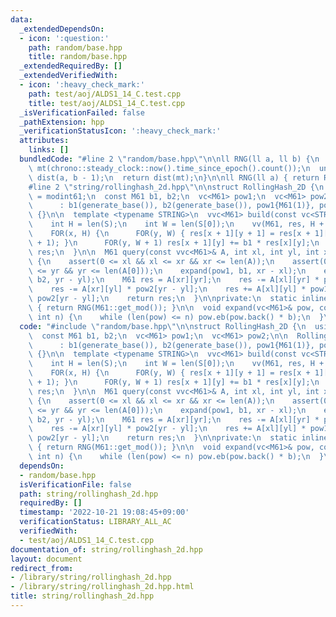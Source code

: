 ```yaml
---
data:
  _extendedDependsOn:
  - icon: ':question:'
    path: random/base.hpp
    title: random/base.hpp
  _extendedRequiredBy: []
  _extendedVerifiedWith:
  - icon: ':heavy_check_mark:'
    path: test/aoj/ALDS1_14_C.test.cpp
    title: test/aoj/ALDS1_14_C.test.cpp
  _isVerificationFailed: false
  _pathExtension: hpp
  _verificationStatusIcon: ':heavy_check_mark:'
  attributes:
    links: []
  bundledCode: "#line 2 \"random/base.hpp\"\n\nll RNG(ll a, ll b) {\n  static mt19937\
    \ mt(chrono::steady_clock::now().time_since_epoch().count());\n  uniform_int_distribution<ll>\
    \ dist(a, b - 1);\n  return dist(mt);\n}\n\nll RNG(ll a) { return RNG(0, a); }\n\
    #line 2 \"string/rollinghash_2d.hpp\"\n\nstruct RollingHash_2D {\n  using M61\
    \ = modint61;\n  const M61 b1, b2;\n  vc<M61> pow1;\n  vc<M61> pow2;\n\n  RollingHash_2D()\n\
    \      : b1(generate_base()), b2(generate_base()), pow1{M61(1)}, pow2{M61(1)}\
    \ {}\n\n  template <typename STRING>\n  vvc<M61> build(const vc<STRING>& S) {\n\
    \    int H = len(S);\n    int W = len(S[0]);\n    vv(M61, res, H + 1, W + 1);\n\
    \    FOR(x, H) {\n      FOR(y, W) { res[x + 1][y + 1] = res[x + 1][y] * b2 + M61(S[x][y]\
    \ + 1); }\n      FOR(y, W + 1) res[x + 1][y] += b1 * res[x][y];\n    }\n    return\
    \ res;\n  }\n\n  M61 query(const vvc<M61>& A, int xl, int yl, int xr, int yr)\
    \ {\n    assert(0 <= xl && xl <= xr && xr <= len(A));\n    assert(0 <= yl && yl\
    \ <= yr && yr <= len(A[0]));\n    expand(pow1, b1, xr - xl);\n    expand(pow2,\
    \ b2, yr - yl);\n    M61 res = A[xr][yr];\n    res -= A[xl][yr] * pow1[xr - xl];\n\
    \    res -= A[xr][yl] * pow2[yr - yl];\n    res += A[xl][yl] * pow1[xr - xl] *\
    \ pow2[yr - yl];\n    return res;\n  }\n\nprivate:\n  static inline u64 generate_base()\
    \ { return RNG(M61::get_mod()); }\n\n  void expand(vc<M61>& pow, const M61& b,\
    \ int n) {\n    while (len(pow) <= n) pow.eb(pow.back() * b);\n  }\n};\n"
  code: "#include \"random/base.hpp\"\n\nstruct RollingHash_2D {\n  using M61 = modint61;\n\
    \  const M61 b1, b2;\n  vc<M61> pow1;\n  vc<M61> pow2;\n\n  RollingHash_2D()\n\
    \      : b1(generate_base()), b2(generate_base()), pow1{M61(1)}, pow2{M61(1)}\
    \ {}\n\n  template <typename STRING>\n  vvc<M61> build(const vc<STRING>& S) {\n\
    \    int H = len(S);\n    int W = len(S[0]);\n    vv(M61, res, H + 1, W + 1);\n\
    \    FOR(x, H) {\n      FOR(y, W) { res[x + 1][y + 1] = res[x + 1][y] * b2 + M61(S[x][y]\
    \ + 1); }\n      FOR(y, W + 1) res[x + 1][y] += b1 * res[x][y];\n    }\n    return\
    \ res;\n  }\n\n  M61 query(const vvc<M61>& A, int xl, int yl, int xr, int yr)\
    \ {\n    assert(0 <= xl && xl <= xr && xr <= len(A));\n    assert(0 <= yl && yl\
    \ <= yr && yr <= len(A[0]));\n    expand(pow1, b1, xr - xl);\n    expand(pow2,\
    \ b2, yr - yl);\n    M61 res = A[xr][yr];\n    res -= A[xl][yr] * pow1[xr - xl];\n\
    \    res -= A[xr][yl] * pow2[yr - yl];\n    res += A[xl][yl] * pow1[xr - xl] *\
    \ pow2[yr - yl];\n    return res;\n  }\n\nprivate:\n  static inline u64 generate_base()\
    \ { return RNG(M61::get_mod()); }\n\n  void expand(vc<M61>& pow, const M61& b,\
    \ int n) {\n    while (len(pow) <= n) pow.eb(pow.back() * b);\n  }\n};\n"
  dependsOn:
  - random/base.hpp
  isVerificationFile: false
  path: string/rollinghash_2d.hpp
  requiredBy: []
  timestamp: '2022-10-21 19:08:45+09:00'
  verificationStatus: LIBRARY_ALL_AC
  verifiedWith:
  - test/aoj/ALDS1_14_C.test.cpp
documentation_of: string/rollinghash_2d.hpp
layout: document
redirect_from:
- /library/string/rollinghash_2d.hpp
- /library/string/rollinghash_2d.hpp.html
title: string/rollinghash_2d.hpp
---
```

